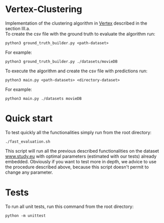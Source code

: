 # Vertex-Clustering
Implementation of the clustering algorithm in [Vertex](https://citeseerx.ist.psu.edu/viewdoc/download?doi=10.1.1.453.9494&rep=rep1&type=pdf) described in the section III.a.\
To create the csv file with the ground truth to evaluate the algorithm run:
```
python3 ground_truth_builder.py <path-dataset>
```
For example: 
```
python3 ground_truth_builder.py ./datasets/movieDB
```

To execute the algorithm and create the csv file with predictions run:
```
python3 main.py <path-datasets> <directory-dataset>
```
For example: 
```
python3 main.py ./datasets movieDB
```

# Quick start
To test quickly all the functionalities simply run from the root directory: 

	./fast_evaluation.sh

This script will run all the previous described functionalities on the dataset www.study.eu with optimal parameters (estimated with our tests) already embedded.
Obviously if you want to test more in depth, we advice to use the procedure described above, because this script doesn't permit to change any parameter.

# Tests

To run all unit tests, run this command from the root directory:

	python -m unittest
